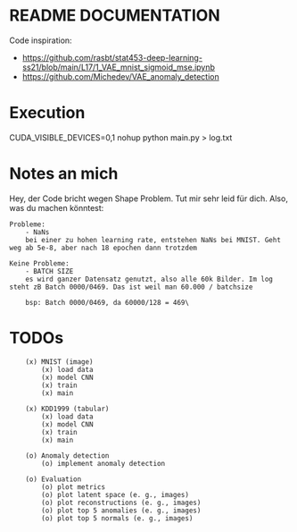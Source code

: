 # README DOCUMENTATION
Code inspiration:
- https://github.com/rasbt/stat453-deep-learning-ss21/blob/main/L17/1_VAE_mnist_sigmoid_mse.ipynb
- https://github.com/Michedev/VAE_anomaly_detection

# Execution
CUDA_VISIBLE_DEVICES=0,1 nohup python main.py > log.txt

# Notes an mich
Hey, der Code bricht wegen Shape Problem. Tut mir sehr leid für dich.
Also, was du machen könntest:


    Probleme:
        - NaNs
        bei einer zu hohen learning rate, entstehen NaNs bei MNIST. Geht weg ab 5e-8, aber nach 18 epochen dann trotzdem
    
    Keine Probleme:
        - BATCH SIZE
        es wird ganzer Datensatz genutzt, also alle 60k Bilder. Im log steht zB Batch 0000/0469. Das ist weil man 60.000 / batchsize 

        bsp: Batch 0000/0469, da 60000/128 = 469\


# TODOs
        (x) MNIST (image)
            (x) load data
            (x) model CNN
            (x) train
            (x) main

        (x) KDD1999 (tabular)
            (x) load data
            (x) model CNN
            (x) train
            (x) main

        (o) Anomaly detection
            (o) implement anomaly detection

        (o) Evaluation
            (o) plot metrics
            (o) plot latent space (e. g., images)
            (o) plot reconstructions (e. g., images)
            (o) plot top 5 anomalies (e. g., images)
            (o) plot top 5 normals (e. g., images)
        

